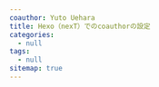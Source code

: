 ```yaml
---
coauthor: Yuto Uehara
title: Hexo（nexT）でのcoauthorの設定
categories:
  - null
tags:
  - null
sitemap: true
---
```

